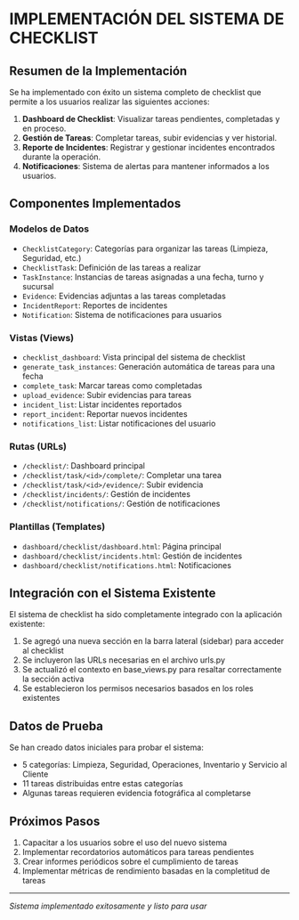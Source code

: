 # IMPLEMENTACIÓN DEL SISTEMA DE CHECKLIST

## Resumen de la Implementación

Se ha implementado con éxito un sistema completo de checklist que permite a los usuarios realizar las siguientes acciones:

1. **Dashboard de Checklist**: Visualizar tareas pendientes, completadas y en proceso.
2. **Gestión de Tareas**: Completar tareas, subir evidencias y ver historial.
3. **Reporte de Incidentes**: Registrar y gestionar incidentes encontrados durante la operación.
4. **Notificaciones**: Sistema de alertas para mantener informados a los usuarios.

## Componentes Implementados

### Modelos de Datos
- `ChecklistCategory`: Categorías para organizar las tareas (Limpieza, Seguridad, etc.)
- `ChecklistTask`: Definición de las tareas a realizar
- `TaskInstance`: Instancias de tareas asignadas a una fecha, turno y sucursal
- `Evidence`: Evidencias adjuntas a las tareas completadas
- `IncidentReport`: Reportes de incidentes
- `Notification`: Sistema de notificaciones para usuarios

### Vistas (Views)
- `checklist_dashboard`: Vista principal del sistema de checklist
- `generate_task_instances`: Generación automática de tareas para una fecha
- `complete_task`: Marcar tareas como completadas
- `upload_evidence`: Subir evidencias para tareas
- `incident_list`: Listar incidentes reportados
- `report_incident`: Reportar nuevos incidentes
- `notifications_list`: Listar notificaciones del usuario

### Rutas (URLs)
- `/checklist/`: Dashboard principal
- `/checklist/task/<id>/complete/`: Completar una tarea
- `/checklist/task/<id>/evidence/`: Subir evidencia
- `/checklist/incidents/`: Gestión de incidentes
- `/checklist/notifications/`: Gestión de notificaciones

### Plantillas (Templates)
- `dashboard/checklist/dashboard.html`: Página principal
- `dashboard/checklist/incidents.html`: Gestión de incidentes
- `dashboard/checklist/notifications.html`: Notificaciones

## Integración con el Sistema Existente

El sistema de checklist ha sido completamente integrado con la aplicación existente:

1. Se agregó una nueva sección en la barra lateral (sidebar) para acceder al checklist
2. Se incluyeron las URLs necesarias en el archivo urls.py
3. Se actualizó el contexto en base_views.py para resaltar correctamente la sección activa
4. Se establecieron los permisos necesarios basados en los roles existentes

## Datos de Prueba

Se han creado datos iniciales para probar el sistema:

- 5 categorías: Limpieza, Seguridad, Operaciones, Inventario y Servicio al Cliente
- 11 tareas distribuidas entre estas categorías
- Algunas tareas requieren evidencia fotográfica al completarse

## Próximos Pasos

1. Capacitar a los usuarios sobre el uso del nuevo sistema
2. Implementar recordatorios automáticos para tareas pendientes
3. Crear informes periódicos sobre el cumplimiento de tareas
4. Implementar métricas de rendimiento basadas en la completitud de tareas

---

*Sistema implementado exitosamente y listo para usar*
